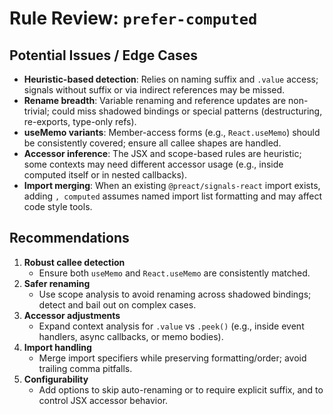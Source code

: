 # Rule Review: `prefer-computed`

## Potential Issues / Edge Cases

- __Heuristic-based detection__: Relies on naming suffix and `.value` access; signals without suffix or via indirect references may be missed.
- __Rename breadth__: Variable renaming and reference updates are non-trivial; could miss shadowed bindings or special patterns (destructuring, re-exports, type-only refs).
- __useMemo variants__: Member-access forms (e.g., `React.useMemo`) should be consistently covered; ensure all callee shapes are handled.
- __Accessor inference__: The JSX and scope-based rules are heuristic; some contexts may need different accessor usage (e.g., inside computed itself or in nested callbacks).
- __Import merging__: When an existing `@preact/signals-react` import exists, adding `, computed` assumes named import list formatting and may affect code style tools.

## Recommendations

1. __Robust callee detection__
   - Ensure both `useMemo` and `React.useMemo` are consistently matched.
2. __Safer renaming__
   - Use scope analysis to avoid renaming across shadowed bindings; detect and bail out on complex cases.
3. __Accessor adjustments__
   - Expand context analysis for `.value` vs `.peek()` (e.g., inside event handlers, async callbacks, or memo bodies).
4. __Import handling__
   - Merge import specifiers while preserving formatting/order; avoid trailing comma pitfalls.
5. __Configurability__
   - Add options to skip auto-renaming or to require explicit suffix, and to control JSX accessor behavior.
